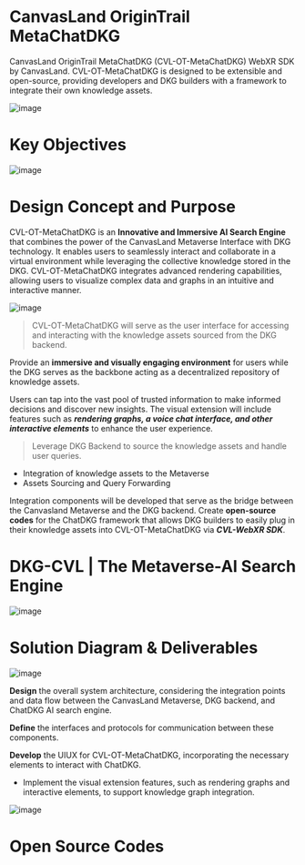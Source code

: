 # CanvasLand OriginTrail MetaChatDKG
CanvasLand OriginTrail MetaChatDKG (CVL-OT-MetaChatDKG) WebXR SDK by CanvasLand. CVL-OT-MetaChatDKG is designed to be extensible and open-source, providing developers and DKG builders with a framework to integrate their own knowledge assets.

![image](https://github.com/Zen-CVL/CVL-OT-ChatDKG/assets/148840443/697ca762-8f9d-4d39-acd4-6c5abc6c84e5)
# Key Objectives
![image](https://github.com/Zen-CVL/CVL-OT-ChatDKG/assets/148840443/da313674-9a44-44f0-8ada-4350cc9af815)
# Design Concept and Purpose
CVL-OT-MetaChatDKG is an **Innovative and Immersive AI Search Engine** that combines the power of the CanvasLand Metaverse Interface with DKG technology.
It enables users to seamlessly interact and collaborate in a virtual environment while leveraging the collective knowledge stored in the DKG.
CVL-OT-MetaChatDKG integrates advanced rendering capabilities, allowing users to visualize complex data and graphs in an intuitive and interactive manner.

![image](https://github.com/Zen-CVL/CVL-OT-ChatDKG/assets/148840443/cb3eddc0-4eb0-4c91-9945-80e9c6c0043d)
> CVL-OT-MetaChatDKG will serve as the user interface for accessing and interacting with the knowledge assets sourced from the DKG backend.

Provide an **immersive and visually engaging environment** for users while the DKG serves as the backbone acting as a decentralized repository of knowledge assets. 

Users can tap into the vast pool of trusted information to make informed decisions and discover new insights.
The visual extension will include features such as ***rendering graphs, a voice chat interface, and other interactive elements*** to enhance the user experience.

> Leverage DKG Backend to source the knowledge assets and handle user queries.
- Integration of knowledge assets to the Metaverse
- Assets Sourcing and Query Forwarding

Integration components will be developed that serve as the bridge between the Canvasland Metaverse and the DKG backend. 
Create **open-source codes** for the ChatDKG framework that allows DKG builders to easily plug in their knowledge assets into CVL-OT-MetaChatDKG via ***CVL-WebXR SDK***.
# DKG-CVL | The Metaverse-AI Search Engine
![image](https://github.com/Zen-CVL/CVL-OT-ChatDKG/assets/148840443/ff237dbb-d4ba-4bdf-b886-f96d97427797)
# Solution Diagram & Deliverables
![image](https://github.com/Zen-CVL/CVL-OT-ChatDKG/assets/148840443/0198655c-d1a7-4f2a-9850-1f7270134c2b)

**Design** the overall system architecture, considering the integration points and data flow between the CanvasLand Metaverse, DKG backend, and ChatDKG AI search engine.

**Define** the interfaces and protocols for communication between these components.

**Develop** the UIUX for CVL-OT-MetaChatDKG, incorporating the necessary elements to interact with ChatDKG.
- Implement the visual extension features, such as rendering graphs and interactive elements, to support knowledge graph integration.

![image](https://github.com/Zen-CVL/CanvasLand-OriginTrail-ChatDKG/assets/148840443/43bb6ed0-d3a7-418e-b31a-94c8a2743e6e)
# Open Source Codes
